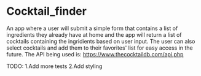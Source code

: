 # Cocktail_finder
An app where a user will submit a simple form that contains a list of ingredients they already have at home and the app will return a list of cocktails containing the ingridients  based on user input. The user can also select cocktails and add them to their favorites' list for easy access in the future. The API being used is: https://www.thecocktaildb.com/api.php

TODO:
1.Add more tests
2.Add styling


